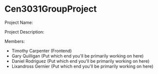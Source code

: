 # Cen3031GroupProject

Project Name: 

Project Description: 

Members:  
 - Timothy Carpenter (Frontend)  
 - Gary Quilligan (Put which end you'll be primarily working on here)  
 - Daniel Rodriguez (Put which end you'll be primarily working on here)  
 - Lixandross Gernier (Put which end you'll be primarily working on here)  
